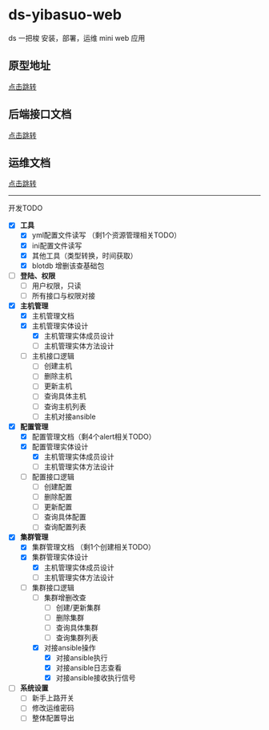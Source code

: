 # ds-yibasuo-web

ds 一把梭 安装，部署，运维 mini web 应用

## 原型地址

[点击跳转](http://121.36.110.148:22245/start_1.html)

## 后端接口文档

[点击跳转](./doc/backend)

## 运维文档

[点击跳转](./doc/devops)

---

开发TODO

- [x] **工具**
  - [x] yml配置文件读写 （剩1个资源管理相关TODO）
  - [x] ini配置文件读写
  - [x] 其他工具（类型转换，时间获取）
  - [x] blotdb 增删该查基础包
- [ ] **登陆、权限**
  - [ ] 用户权限，只读
  - [ ] 所有接口与权限对接
- [x] **主机管理**
  - [x] 主机管理文档
  - [x] 主机管理实体设计
    - [x] 主机管理实体成员设计
    - [ ] 主机管理实体方法设计
  - [ ] 主机接口逻辑
    - [ ] 创建主机
    - [ ] 删除主机
    - [ ] 更新主机
    - [ ] 查询具体主机
    - [ ] 查询主机列表
    - [ ] 主机对接ansible
- [x] **配置管理**
  - [x] 配置管理文档（剩4个alert相关TODO）
  - [x] 配置管理实体设计
    - [x] 主机管理实体成员设计
    - [ ] 主机管理实体方法设计
  - [ ] 配置接口逻辑
    - [ ] 创建配置
    - [ ] 删除配置
    - [ ] 更新配置
    - [ ] 查询具体配置
    - [ ] 查询配置列表
- [x] **集群管理**
  - [x] 集群管理文档 （剩1个创建相关TODO）
  - [x] 集群管理实体设计
    - [x] 主机管理实体成员设计
    - [ ] 主机管理实体方法设计
  - [ ] 集群接口逻辑
    - [ ] 集群增删改查
      - [ ] 创建/更新集群
      - [ ] 删除集群
      - [ ] 查询具体集群
      - [ ] 查询集群列表
    - [x] 对接ansible操作
      - [x] 对接ansible执行
      - [x] 对接ansible日志查看
      - [x] 对接ansible接收执行信号
- [ ] **系统设置**
  - [ ] 新手上路开关
  - [ ] 修改运维密码
  - [ ] 整体配置导出
